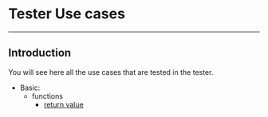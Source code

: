 # Tester Use cases

--- 

## Introduction

You will see here all the use cases that are tested in the tester.

- Basic:
    - functions
        - [return value](./basic/functions/return_value.md)